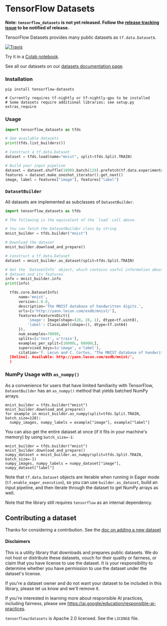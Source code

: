 # TensorFlow Datasets

**Note: `tensorflow_datasets` is not yet released. Follow the [release tracking
issue](https://github.com/tensorflow/datasets/issues/5) to be notified
of release.**

TensorFlow Datasets provides many public datasets as `tf.data.Dataset`s.

[![Travis](https://img.shields.io/travis/tensorflow/datasets.svg)](https://travis-ci.org/tensorflow/datasets)

Try it in a [Colab notebook](https://colab.research.google.com/github/tensorflow/datasets/blob/master/docs/overview.ipynb).

See all our datasets on our
[datasets documentation page](https://github.com/tensorflow/datasets/tree/master/docs/datasets.md).

### Installation

```
pip install tensorflow-datasets

# Currently requires tf-nightly or tf-nightly-gpu to be installed
# Some datasets require additional libraries; see setup.py extras_require
```

### Usage

```python
import tensorflow_datasets as tfds

# See available datasets
print(tfds.list_builders())

# Construct a tf.data.Dataset
dataset = tfds.load(name="mnist", split=tfds.Split.TRAIN)

# Build your input pipeline
dataset = dataset.shuffle(1000).batch(128).prefetch(tf.data.experimental.AUTOTUNE)
features = dataset.make_oneshot_iterator().get_next()
image, label = features["image"], features["label"]
```

### `DatasetBuilder`

All datasets are implemented as subclasses of `DatasetBuilder`.

```python
import tensorflow_datasets as tfds

# The following is the equivalent of the `load` call above.

# You can fetch the DatasetBuilder class by string
mnist_builder = tfds.builder("mnist")

# Download the dataset
mnist_builder.download_and_prepare()

# Construct a tf.data.Dataset
dataset = mnist_builder.as_dataset(split=tfds.Split.TRAIN)

# Get the `DatasetInfo` object, which contains useful information about the
# dataset and its features
info = mnist_builder.info
print(info)

  tfds.core.DatasetInfo(
      name='mnist',
      version=1.0.0,
      description='The MNIST database of handwritten digits.',
      urls=[u'http://yann.lecun.com/exdb/mnist/'],
      features=FeaturesDict({
          'image': Image(shape=(28, 28, 1), dtype=tf.uint8),
          'label': ClassLabel(shape=(), dtype=tf.int64)
      }),
      num_examples=70000,
      splits=[u'test', u'train'],
      examples_per_split=[10000L, 60000L],
      supervised_keys=(u'image', u'label'),
      citation='Y. Lecun and C. Cortes, "The MNIST database of handwritten digits," 1998.
  [Online]. Available: http://yann.lecun.com/exdb/mnist/',
  )
```

### NumPy Usage with `as_numpy()`

As a convenience for users that have limited familiarity with TensorFlow,
`DatasetBuilder` has an `as_numpy()` method that yields batched NumPy arrays.

```
mnist_builder = tfds.builder("mnist")
mnist_builder.download_and_prepare()
for example in mnist_builder.as_numpy(split=tfds.Split.TRAIN, batch_size=128):
  numpy_images, numpy_labels = example["image"], example["label"]
```

You can also get the entire dataset at once (if it fits in your machine's
memory) by using `batch_size=-1`:

```
mnist_builder = tfds.builder("mnist")
mnist_builder.download_and_prepare()
numpy_dataset = mnist_builder.as_numpy(split=tfds.Split.TRAIN, batch_size=-1)
numpy_images, numpy_labels = numpy_dataset["image"], numpy_dataset["label"]
```

Note that `tf.data.Dataset` objects are iterable when running in Eager mode
(`tf.enable_eager_execution`), so you can use `builder.as_dataset`, build an
input pipeline, and then iterate through the dataset to get NumPy arrays as
well.

Note that the library still requires `tensorflow` as an internal dependency.

## Contributing a dataset

Thanks for considering a contribution. See the
[doc on adding a new dataset](https://github.com/tensorflow/datasets/tree/master/docs/add_dataset.md)

#### Disclaimers

This is a utility library that downloads and prepares public datasets. We do
not host or distribute these datasets, vouch for their quality or fairness, or
claim that you have license to use the dataset. It is your responsibility to
determine whether you have permission to use the dataset under the dataset's
license.

If you're a dataset owner and do not want your dataset to be included in this
library, please let us know and we'll remove it.

If you're interested in learning more about responsible AI practices, including
fairness, please see https://ai.google/education/responsible-ai-practices.

`tensorflow/datasets` is Apache 2.0 licensed. See the `LICENSE` file.
